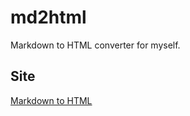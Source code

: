 # md2html
Markdown to HTML converter for myself.

## Site
[Markdown to HTML](https://shielded-chamber-65842.herokuapp.com/)
